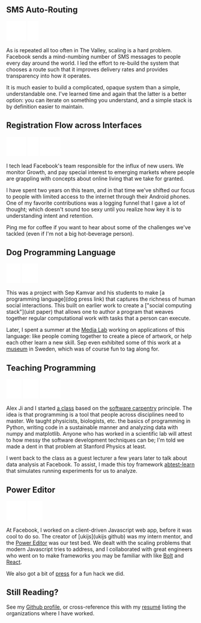 ## SMS Auto-Routing
![facebook](/images/f.png) ![mobile](/images/phone.png)

As is repeated all too often in The Valley, scaling is a hard problem. Facebook sends a mind-numbing number of SMS messages to people every day around the world. I led the effort to re-build the system that chooses a route such that it improves delivery rates and provides transparency into how it operates.

It is much easier to build a complicated, opaque system than a simple, understandable one. I've learned time and again that the latter is a better option: you can iterate on something you understand, and a simple stack is by definition easier to maintain.

## Registration Flow across Interfaces
![facebook](/images/f.png) ![mobile](/images/phone.png) ![data analysis](/images/data.png)

I tech lead Facebook's team responsible for the influx of new users. We monitor Growth, and pay special interest to emerging markets where people are grappling with concepts about online living that we take for granted.

I have spent two years on this team, and in that time we've shifted our focus to people with limited access to the internet through their Android phones. One of my favorite contributions was a logging funnel that I gave a lot of thought; which doesn't sound too sexy until you realize how key it is to understanding intent and retention.

Ping me for coffee if you want to hear about some of the challenges we've tackled (even if I'm not a big hot-beverage person).

## Dog Programming Language
![human](/images/person.png) ![research](/images/lab.png)

This was a project with Sep Kamvar and his students to make [a programming language](dog press link) that captures the richness of human social interactions. This built on earlier work to create a ["social computing stack"](uist paper) that allows one to author a program that weaves together regular computational work with tasks that a person can execute.

Later, I spent a summer at the [Media Lab](https://www.media.mit.edu) working on applications of this language: like people coming together to create a piece of artwork, or help each other learn a new skill. Sep even exhibited some of this work at a [museum](skissernas) in Sweden, which was of course fun to tag along for.

## Teaching Programming
![open source](/images/code.png) ![research](/images/lab.png) ![data analysis](/images/data.png)

Alex Ji and I started [a class](https://physics91si.stanford.edu) based on the [software carpentry](https://software-carpentry.org/) principle. The idea is that programming is a tool that people across disciplines need to master. We taught physicists, biologists, etc. the basics of programming in Python, writing code in a sustainable manner and analyzing data with numpy and matplotlib. Anyone who has worked in a scientific lab will attest to how messy the software development techniques can be; I'm told we made a dent in that problem at Stanford Physics at least.

I went back to the class as a guest lecturer a few years later to talk about data analysis at Facebook. To assist, I made this toy framework [abtest-learn](https://github.com/zahanm/abtest-learn) that simulates running experiments for us to analyze.

## Power Editor
![facebook](/images/f.png) ![open source](/images/code.png)

At Facebook, I worked on a client-driven Javascript web app, before it was cool to do so. The creator of [ukijs](ukijs github) was my intern mentor, and the [Power Editor](http://www.facebook.com/ads/manage/powereditor) was our test bed. We dealt with the scaling problems that modern Javascript tries to address, and I collaborated with great engineers who went on to make frameworks you may be familiar with like [Bolt](boltjs) and [React](reactjs).

We also got a bit of [press](http://techcrunch.com/2011/07/01/facebook-circles/) for a fun hack we did.

## Still Reading?

See my [Github profile](https://github.com/zahanm), or cross-reference this with my [resumé](/resume.html) listing the organizations where I have worked.
